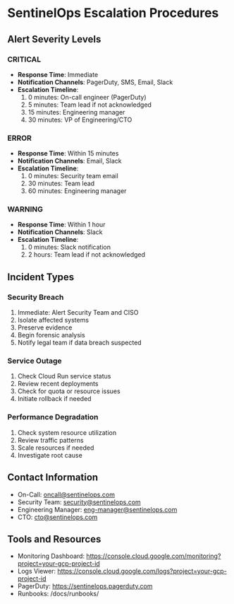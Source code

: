 # SentinelOps Escalation Procedures

## Alert Severity Levels

### CRITICAL
- **Response Time**: Immediate
- **Notification Channels**: PagerDuty, SMS, Email, Slack
- **Escalation Timeline**:
  1. 0 minutes: On-call engineer (PagerDuty)
  2. 5 minutes: Team lead if not acknowledged
  3. 15 minutes: Engineering manager
  4. 30 minutes: VP of Engineering/CTO

### ERROR
- **Response Time**: Within 15 minutes
- **Notification Channels**: Email, Slack
- **Escalation Timeline**:
  1. 0 minutes: Security team email
  2. 30 minutes: Team lead
  3. 60 minutes: Engineering manager

### WARNING
- **Response Time**: Within 1 hour
- **Notification Channels**: Slack
- **Escalation Timeline**:
  1. 0 minutes: Slack notification
  2. 2 hours: Team lead if not acknowledged

## Incident Types

### Security Breach
1. Immediate: Alert Security Team and CISO
2. Isolate affected systems
3. Preserve evidence
4. Begin forensic analysis
5. Notify legal team if data breach suspected

### Service Outage
1. Check Cloud Run service status
2. Review recent deployments
3. Check for quota or resource issues
4. Initiate rollback if needed

### Performance Degradation
1. Check system resource utilization
2. Review traffic patterns
3. Scale resources if needed
4. Investigate root cause

## Contact Information

- On-Call: oncall@sentinelops.com
- Security Team: security@sentinelops.com
- Engineering Manager: eng-manager@sentinelops.com
- CTO: cto@sentinelops.com

## Tools and Resources

- Monitoring Dashboard: https://console.cloud.google.com/monitoring?project=your-gcp-project-id
- Logs Viewer: https://console.cloud.google.com/logs?project=your-gcp-project-id
- PagerDuty: https://sentinelops.pagerduty.com
- Runbooks: /docs/runbooks/
